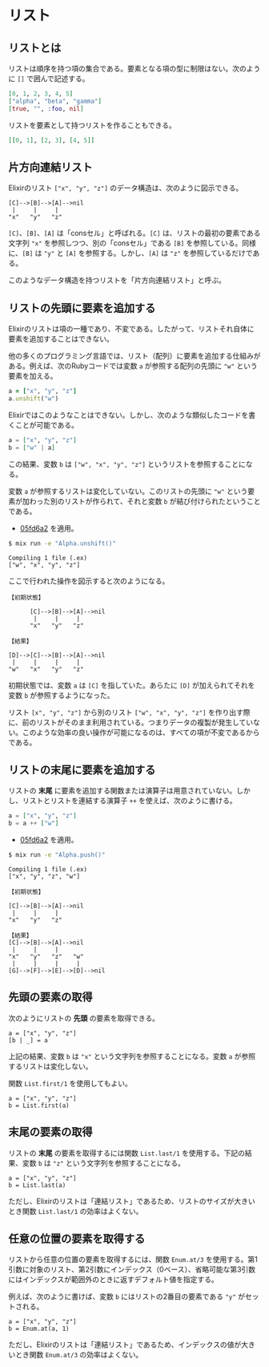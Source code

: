 # リスト

## リストとは

リストは順序を持つ項の集合である。要素となる項の型に制限はない。次のように `[]` で囲んで記述する。

```elixir
[0, 1, 2, 3, 4, 5]
["alpha", "beta", "gamma"]
[true, "", :foo, nil]
```

リストを要素として持つリストを作ることもできる。

```elixir
[[0, 1], [2, 3], [4, 5]]
```

## 片方向連結リスト

Elixirのリスト `["x", "y", "z"]` のデータ構造は、次のように図示できる。

```
[C]-->[B]-->[A]-->nil
 |     |     |
"x"   "y"   "z"
```

`[C]`、`[B]`、`[A]` は「consセル」と呼ばれる。`[C]` は、リストの最初の要素である文字列 `"x"` を参照しつつ、別の「consセル」である `[B]` を参照している。同様に、`[B]` は `"y"` と `[A]` を参照する。しかし、`[A]` は `"z"` を参照しているだけである。

このようなデータ構造を持つリストを「片方向連結リスト」と呼ぶ。

## リストの先頭に要素を追加する

Elixirのリストは項の一種であり、不変である。したがって、リストそれ自体に要素を追加することはできない。

他の多くのプログラミング言語では、リスト（配列）に要素を追加する仕組みがある。例えば、次のRubyコードでは変数 `a` が参照する配列の先頭に `"w"` という要素を加える。

```ruby
a = ["x", "y", "z"]
a.unshift("w")
```

Elixirではこのようなことはできない。しかし、次のような類似したコードを書くことが可能である。

```elixir
a = ["x", "y", "z"]
b = ["w" | a]
```

この結果、変数 `b` は `["w", "x", "y", "z"]` というリストを参照することになる。

変数 `a` が参照するリストは変化していない。このリストの先頭に `"w"` という要素が加わった別のリストが作られて、それと変数 `b` が結び付けられたということである。

* [05fd6a2](https://github.com/oiax/ex_phx_tutorials/commit/05fd6a231cd7f8388a98d0c352984486ca324c91) を適用。

```bash
$ mix run -e "Alpha.unshift()"
```

```
Compiling 1 file (.ex)
["w", "x", "y", "z"]
```

ここで行われた操作を図示すると次のようになる。

```
【初期状態】

      [C]-->[B]-->[A]-->nil
       |     |     |
      "x"   "y"   "z"

【結果】

[D]-->[C]-->[B]-->[A]-->nil
 |     |     |     |
"w"   "x"   "y"   "z"
```

初期状態では、変数 `a` は `[C]` を指していた。あらたに `[D]` が加えられてそれを変数 `b` が参照するようになった。

リスト `[x", "y", "z"]` から別のリスト `["w", "x", "y", "z"]` を作り出す際に、前のリストがそのまま利用されている。つまりデータの複製が発生していない。このような効率の良い操作が可能になるのは、すべての項が不変であるからである。

## リストの末尾に要素を追加する

リストの **末尾** に要素を追加する関数または演算子は用意されていない。しかし、リストとリストを連結する演算子 `++` を使えば、次のように書ける。

```elixir
a = ["x", "y", "z"]
b = a ++ ["w"]
```

* [05fd6a2](https://github.com/oiax/ex_phx_tutorials/commit/508c0e0efd39936ed6c5c13ea70b5adc1f31fd83) を適用。

```bash
$ mix run -e "Alpha.push()"
```

```
Compiling 1 file (.ex)
["x", "y", "z", "w"]
```

```
【初期状態】

[C]-->[B]-->[A]-->nil
 |     |     |
"x"   "y"   "z"

【結果】
[C]-->[B]-->[A]-->nil
 |     |     |
"x"   "y"   "z"   "w"
 |     |     |     |
[G]-->[F]-->[E]-->[D]-->nil
```

## 先頭の要素の取得

次のようにリストの **先頭** の要素を取得できる。

```
a = ["x", "y", "z"]
[b | _] = a
```

上記の結果、変数 `b` は `"x"` という文字列を参照することになる。変数 `a` が参照するリストは変化しない。

関数 `List.first/1` を使用してもよい。

```
a = ["x", "y", "z"]
b = List.first(a)
```

## 末尾の要素の取得

リストの **末尾** の要素を取得するには関数 `List.last/1` を使用する。下記の結果、変数 `b` は `"z"` という文字列を参照することになる。

```
a = ["x", "y", "z"]
b = List.last(a)
```

ただし、Elixirのリストは「連結リスト」であるため、リストのサイズが大きいとき関数 `List.last/1` の効率はよくない。

## 任意の位置の要素を取得する

リストから任意の位置の要素を取得するには、関数 `Enum.at/3` を使用する。第1引数に対象のリスト、第2引数にインデックス（0ベース）、省略可能な第3引数にはインデックスが範囲外のときに返すデフォルト値を指定する。

例えば、次のように書けば、変数 `b` にはリストの2番目の要素である `"y"` がセットされる。

```
a = ["x", "y", "z"]
b = Enum.at(a, 1)
```

ただし、Elixirのリストは「連結リスト」であるため、インデックスの値が大きいとき関数 `Enum.at/3` の効率はよくない。
